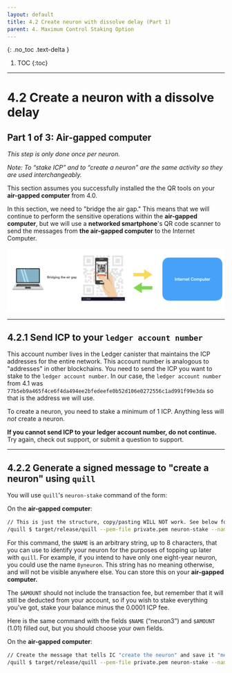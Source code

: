 ```yaml
---
layout: default
title: 4.2 Create neuron with dissolve delay (Part 1)
parent: 4. Maximum Control Staking Option
---
```


{: .no_toc .text-delta }

1. TOC
{:toc}

* * *
# 4.2 Create a **neuron** with a **dissolve delay**
## Part 1 of 3: Air-gapped computer

*This step is only done once per neuron.*

*Note: To “stake ICP” and to “create a neuron” are the same activity so they are used interchangeably.*

This section assumes you successfully installed the the QR tools on your **air-gapped computer** from 4.0.

In this section, we need to "bridge the air gap." This means that we will continue to perform the sensitive operations within the **air-gapped computer**, but we will use a **networked smartphone**'s QR code scanner to send the messages from **the air-gapped computer** to the Internet Computer.

![image](../assets/images/qr-code-scan-2.png)

* * *
## 4.2.1 Send ICP to your `ledger account number`

This account number lives in the Ledger canister that maintains the ICP addresses for the entire network. This account number is analogous to "addresses" in other blockchains. You need to send the ICP you want to stake to the `ledger account number`. In our case, the `ledger account number` from 4.1 was `77b5eb9a465f4ce6f4da494ee2bfedeefe0b52d106e0272556c1ad991f99e3da` so that is the address we will use.

To create a neuron, you need to stake a minimum of 1 ICP. Anything less will *not* create a neuron.

**If you cannot send ICP to your ledger account number, do not continue.** Try again, check out support, or submit a question to support.

* * *
## 4.2.2 Generate a signed message to "create a neuron" using `quill`

You will use `quill`'s  `neuron-stake` command of the form:

On the **air-gapped computer**:

```bash
// This is just the structure, copy/pasting WILL NOT work. See below for working command
/quill $ target/release/quill --pem-file private.pem neuron-stake --name $NAME --amount $AMOUNT
```

For this command, the `$NAME` is an arbitrary string, up to 8 characters, that you can use to identify your neuron for the purposes of topping up later with `quill`. For example, if you intend to have only one eight-year neuron, you could use the name `8yneuron`. This string has no meaning otherwise, and will not be visible anywhere else. You can store this on your **air-gapped computer.**

The `$AMOUNT` should not include the transaction fee, but remember that it will still be deducted from your account, so if you wish to stake everything you've got, stake your balance minus the 0.0001 ICP fee.

Here is the same command with the fields `$NAME` (“neuron3”) and `$AMOUNT` (1.01) filled out, but you should choose your own fields.

On the **air-gapped computer**:

```bash
// Create the message that tells IC "create the neuron" and save it "message.json"
/quill $ target/release/quill --pem-file private.pem neuron-stake --name neuron3 --amount 1.01 > message.json
```

